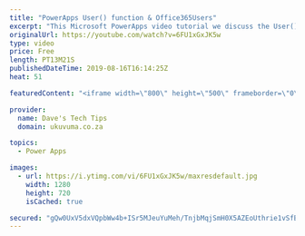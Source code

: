 ```yaml
---
title: "PowerApps User() function & Office365Users"
excerpt: "This Microsoft PowerApps video tutorial we discuss the User() function and how it is not telling you the full truth by returning the User Principle Name (UPN or Login Name) when you are expecting the email address when you call User().Email!  We show you how to get around this and also a neat trick how"
originalUrl: https://youtube.com/watch?v=6FU1xGxJK5w
type: video
price: Free
length: PT13M21S
publishedDateTime: 2019-08-16T16:14:25Z
heat: 51

featuredContent: "<iframe width=\"800\" height=\"500\" frameborder=\"0\" src=\"https://www.youtube.com/embed/6FU1xGxJK5w\" allow=\"accelerometer; autoplay; encrypted-media; gyroscope; picture-in-picture\" allowfullscreen></iframe>"

provider:
  name: Dave's Tech Tips
  domain: ukuvuma.co.za

topics:
  - Power Apps

images:
  - url: https://i.ytimg.com/vi/6FU1xGxJK5w/maxresdefault.jpg
    width: 1280
    height: 720
    isCached: true

secured: "gQw0UxV5dxVQpbWw4b+ISr5MJeuYuMeh/TnjbMqjSmH0X5AZEoUthrie1vSfByuangojieeOAZqymqFzKzK4tVgCwdiK4Rhb1nZhzahDfNgaRe/l7a/jgvR4vokMzCudMpHkqIrwhHx8yrLEXzCE93D/WlXZdZ0LQm85r3q0NCiZteq2CWAxo+iRXwcueqTeogzQ0C1apRZoWLdPKqqYFHz/3IpQwmFnyBiWeajWXt0R+GB5B5tAt8nN382XYUwBpJEG7EjZ+idPe3oONSUZ2R/HoZpEdfiVEClq3HZPR8VkRVoH8qGrmbnWAeJBs1kVfc8o980mr4T3GkXKJPFaHu0TBMYJA7VNqk4qvpYU1p0OrtB3LPXZkS7oF5koVhuYfRC1ia7deQmpQCqXTQkOHrr32Gk/hDdoYH/mHl6cAqg=;UaPihuIv3e8gjAaC4Vovkw=="
---
```


